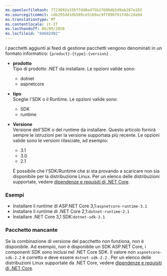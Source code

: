 ```yaml
---
ms.openlocfilehash: 7723892a33bf7dd8e475b2f696db5d9ab287e182
ms.sourcegitcommit: cdb295dd1db589ce5169ac9ff096f01fd0c2da9d
ms.translationtype: MT
ms.contentlocale: it-IT
ms.lasthandoff: 06/09/2020
ms.locfileid: "84602992"
---
```


I pacchetti aggiunti ai feed di gestione pacchetti vengono denominati in un formato informatico: `{product}-{type}-{version}` .

- **prodotto**\
Tipo di prodotto .NET da installare. Le opzioni valide sono:

  - dotnet
  - aspnetcore

- **tipo**\
Sceglie l'SDK o il Runtime. Le opzioni valide sono:

  - SDK
  - runtime

- **Versione**\
Versione dell'SDK o del runtime da installare. Questo articolo fornirà sempre le istruzioni per la versione supportata più recente. Le opzioni valide sono le versioni rilasciate, ad esempio:

  - 3.1
  - 3.0
  - 2.1

  È possibile che l'SDK/Runtime che si sta provando a scaricare non sia disponibile per la distribuzione Linux. Per un elenco delle distribuzioni supportate, vedere [dipendenze e requisiti di .NET Core](../linux.md).

### <a name="examples"></a>Esempi

- Installare il runtime di ASP.NET Core 3,1:`aspnetcore-runtime-3.1`
- Installare il runtime di .NET Core 2,1:`dotnet-runtime-2.1`
- Installare .NET Core 3,1 SDK:`dotnet-sdk-3.1`

### <a name="package-missing"></a>Pacchetto mancante

Se la combinazione di versione del pacchetto non funziona, non è disponibile. Ad esempio, non è disponibile un SDK ASP.NET Core, i componenti SDK sono inclusi nel .NET Core SDK. Il valore non `aspnetcore-sdk-2.2` è corretto e deve essere `dotnet-sdk-2.2` . Per un elenco delle distribuzioni Linux supportate da .NET Core, vedere [dipendenze e requisiti di .NET Core](../linux.md).
